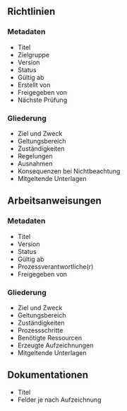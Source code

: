## Richtlinien
### Metadaten
- Titel
- Zielgruppe
- Version
- Status
- Gültig ab
- Erstellt von
- Freigegeben von
- Nächste Prüfung
### Gliederung
- Ziel und Zweck
- Geltungsbereich
- Zuständigkeiten
- Regelungen
- Ausnahmen
- Konsequenzen bei Nichtbeachtung
- Mitgeltende Unterlagen
## Arbeitsanweisungen
### Metadaten
- Titel
- Version
- Status
- Gültig ab
- Prozessverantwortliche(r)
- Freigegeben von
### Gliederung
- Ziel und Zweck
- Geltungsbereich
- Zuständigkeiten
- Prozessschritte
- Benötigte Ressourcen
- Erzeugte Aufzeichnungen
- Mitgeltende Unterlagen
## Dokumentationen
- Titel
- Felder je nach Aufzeichnung